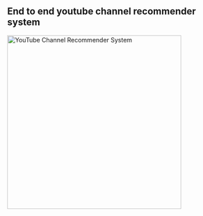 ## End to end youtube channel recommender system

<img src="images/youtube_recommendation.png" alt="YouTube Channel Recommender System" width="400">